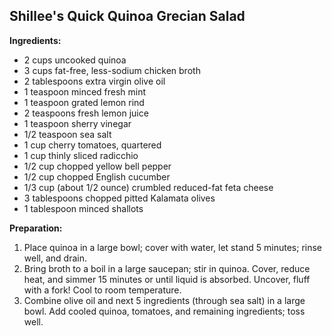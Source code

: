 ## Shillee's Quick Quinoa Grecian Salad

**Ingredients:**

- 2 cups uncooked quinoa
- 3 cups fat-free, less-sodium chicken broth
- 2 tablespoons extra virgin olive oil
- 1 teaspoon minced fresh mint
- 1 teaspoon grated lemon rind
- 2 teaspoons fresh lemon juice
- 1 teaspoon sherry vinegar
- 1/2 teaspoon sea salt
- 1 cup cherry tomatoes, quartered
- 1 cup thinly sliced radicchio
- 1/2 cup chopped yellow bell pepper
- 1/2 cup chopped English cucumber
- 1/3 cup (about 1/2 ounce) crumbled reduced-fat feta cheese
- 3 tablespoons chopped pitted Kalamata olives
- 1 tablespoon minced shallots

**Preparation:**

1. Place quinoa in a large bowl; cover with water, let stand 5 minutes; rinse well, and drain.
2. Bring broth to a boil in a large saucepan; stir in quinoa. Cover, reduce heat, and simmer 15 minutes or until liquid is absorbed. Uncover, fluff with a fork! Cool to room temperature.
3. Combine olive oil and next 5 ingredients (through sea salt) in a large bowl. Add cooled quinoa, tomatoes, and remaining ingredients; toss well.

